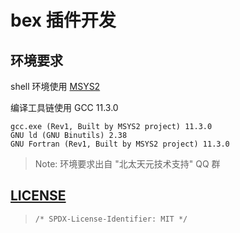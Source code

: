 # bex 插件开发

## 环境要求

shell 环境使用 [MSYS2](https://www.msys2.org/)

编译工具链使用 GCC 11.3.0
```
gcc.exe (Rev1, Built by MSYS2 project) 11.3.0
GNU ld (GNU Binutils) 2.38
GNU Fortran (Rev1, Built by MSYS2 project) 11.3.0
```

> Note: 环境要求出自 "北太天元技术支持" QQ 群


## [LICENSE](LICENSE)

> `/* SPDX-License-Identifier: MIT */`
